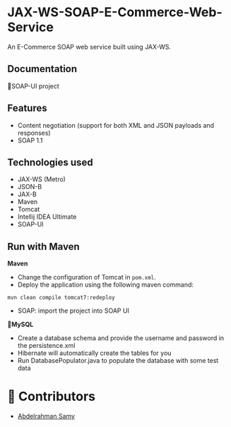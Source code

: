 # JAX-WS-SOAP-E-Commerce-Web-Service
An E-Commerce SOAP web service built using JAX-WS.

## Documentation
🧼SOAP-UI project

## Features
* Content negotiation (support for both XML and JSON payloads and responses)
* SOAP 1.1

## Technologies used
* JAX-WS (Metro)
* JSON-B
* JAX-B
* Maven
* Tomcat
* Intellij IDEA Ultimate
* SOAP-UI
 

## Run with Maven
**Maven**

* Change the configuration of Tomcat in `pom.xml`.
* Deploy the application using the following maven command:
```
mvn clean compile tomcat7:redeploy
```
* SOAP: import the project into SOAP UI

**🐬MySQL**
* Create a database schema and provide the username and password in the persistence.xml
* Hibernate will automatically create the tables for you
* Run DatabasePopulator.java to populate the database with some test data

# 👷️ Contributors
* [Abdelrahman Samy](https://github.com/A-Samyy)
